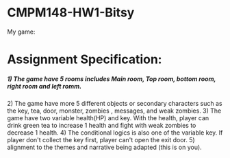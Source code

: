 # CMPM148-HW1-Bitsy

My game:


<h1>Assignment Specification:</h1>
<h5>1) The game have 5 rooms includes Main room, Top room, bottom room, right room and left romm.</h5>
2) The game have more 5 different objects or secondary characters such as the key, tea, door, monster, zombies , messages, and weak zombies.
3) The game have two variable health(HP) and key. With the health, player can drink green tea to increase 1 health and fight with weak zombies to decrease 1 health.
4) The conditional logics is also one of the variable key. If player don't collect the key first, player can't open the exit door.
5) alignment to the themes and narrative being adapted (this is on you).
